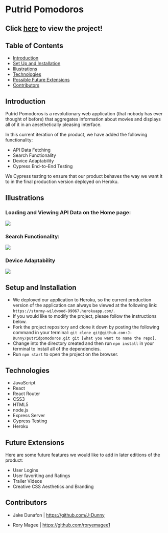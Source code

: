 # Putrid Pomodoros

## Click [here](https://stormy-wildwood-99067.herokuapp.com/) to view the project!

## Table of Contents

  - [Introduction](#Introduction)
  - [Set Up and Installation](#Set-Up)
  - [Illustrations](#Illustrations)
  - [Technologies](#Technologies)
  - [Possible Future Extensions](#Possible-Future-Extensions)
  - [Contributors](#Collaborators)

## Introduction

Putrid Pomodoros is a revolutionary web application (that nobody has ever thought of before) that aggregates information about movies and displays all of it in an aesethetically pleasing interface.

In this current iteration of the product, we have added the following functionality:

- API Data Fetching
- Search Functionality
- Device Adaptability
- Cypress End-to-End Testing

We Cypress testing to ensure that our product behaves the way we want it to in the final production version deployed on Heroku.

## Illustrations

### Loading and Viewing API Data on the Home page:

![](https://media.giphy.com/media/WwqLFJBuaGelUrvbaF/giphy.gif)

### Search Functionality:

![](https://media.giphy.com/media/hhALYg9MU8wO405Ysx/giphy.gif)

### Device Adaptability

![](https://media.giphy.com/media/xhfOkVo29MsIBjWvH2/giphy.gif)

## Setup and Installation

- We deployed our application to Heroku, so the current production version of the application can always be viewed at the following link: `https://stormy-wildwood-99067.herokuapp.com/`.
- If you would like to modify the project, please follow the instructions below.
- Fork the project repository and clone it down by posting the following command in your terminal: `git clone git@github.com:J-Dunny/putridpomodoros.git git [what you want to name the repo]`.
- Change into the directory created and then run `npm install` in your terminal to install all of the dependencies.
- Run `npm start` to open the project on the browser.


## Technologies

- JavaScript
- React
- React Router
- CSS3
- HTML5
- node.js
- Express Server
- Cypress Testing
- Heroku

## Future Extensions

Here are some future features we would like to add in later editions of the product:

- User Logins
- User favoriting and Ratings
- Trailer Videos
- Creative CSS Aesthetics and Branding

## Contributors

- Jake Dunafon | https://github.com/J-Dunny

- Rory Magee | https://github.com/roryemagee1

